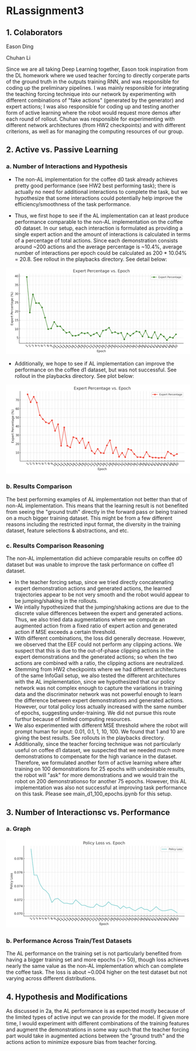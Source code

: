 # RLassignment3

## 1. Colaborators

Eason Ding

Chuhan Li

Since we are all taking Deep Learning together, Eason took inspiration from the DL homework where we used teacher forcing to directly corperate parts of the ground truth in the outputs training RNN, and was responsible for coding up the preliminary pipelines. I was mainly responsible for integrating the teaching forcing technique into our network by experimenting with different combinations of "fake actions" (generated by the generator) and expert actions; I was also responsible for coding up and testing another form of active learning where the robot would request more demos after each round of rollout. Chuhan was responsible for experimenting with different network architectures (from HW2 checkpoints) and with different criterions, as well as for managing the computing resources of our group.

## 2. Active vs. Passive Learning

### a. Number of Interactions and Hypothesis
- The non-AL implementation for the coffee d0 task already achieves pretty good performance (see HW2 best performing task); there is actually no need for additional interactions to complete the task, but we hypothesize that some interactions could potentially help improve the efficiency/smoothness of the task performance.

- Thus, we first hope to see if the AL implementation can at least produce performance comparable to the non-AL implementation on the coffee d0 dataset. In our setup, each interaction is formulated as providing a single expert action and the amount of interactions is calculated in terms of a percentage of total actions. Since each demonstration consists around ~200 actions and the average percentage is ~10.4%, average number of interactions per epoch could be calculated as 200 * 10.04% = 20.8. See rollout in the playbacks directory. See detail below: 
<img src="d0_expert_percentage_vs_epoch.png">

- Additionally, we hope to see if AL implementation can improve the performance on the coffee d1 dataset, but was not successful. See rollout in the playbacks directory. See plot below:
<img src="d1_expert_percentage_vs_epoch.png">

### b. Results Comparison
The best performing examples of AL implementation not better than that of non-AL implementation. This means that the learning result is not benefited from seeing the "ground truth" directly in the forward pass or being trained on a much bigger training dataset. This might be from a few different reasons including the restricted input format, the diversity in the training dataset, feature selections & abstractions, and etc.

### c. Results Comparison Reasoning
The non-AL implementation did achieve comparable results on coffee d0 dataset but was unable to improve the task performance on coffee d1 dataset. 

- In the teacher forcing setup, since we tried directly concatenating expert demonstration actions and generated actions, the learned trajectories appear to be not very smooth and the robot would appear to be jumping/shaking in the rollouts. 
- We intially hypothesized that the jumping/shaking actions are due to the discrete value differences between the expert and generated actions. Thus, we also tried data augmentations where we compute an augmented action from a fixed ratio of expert action and generated action if MSE exceeds a certain threshold.
- With different combinations, the loss did generally decrease. However, we observed that the EEF could not perform any clipping actions. We suspect that this is due to the out-of-phase clipping actions in the expert demonstrations and the generated actions; so when the two actions are combined with a ratio, the clipping actions are neutralized.
- Stemming from HW2 checkpoints where we had different architectures of the same InfoGail setup, we also tested the different architectures with the AL implementation, since we hypothesized that our policy network was not complex enough to capture the variations in training data and the discriminator network was not powerful enough to learn the difference between expert demonstrations and generated actions. However, our total policy loss actually increased with the same number of epochs, suggesting under-training. We did not pursue this route furthur because of limited computing resources.
- We also experimented with different MSE threshold where the robot will prompt human for input: 0.01, 0.1, 1, 10, 100. We found that 1 and 10 are giving the best results. See rollouts in the playbacks directory.
- Additionally, since the teacher forcing technique was not particularly useful on coffee d1 dataset, we suspected that we needed much more demonstrations to compensate for the high variance in the dataset. Therefore, we formulated another form of active learning where after training on 100 demonstrations for 25 epochs with undesirable results, the robot will "ask" for more demonstrations and we would train the robot on 200 demonstrationso for another 75 epochs. However, this AL implementation was also not successful at improving task performance on this task. Please see main_d1_100_epochs.ipynb for this setup.


## 3. Number of Interactionsc vs. Performance

### a. Graph
<img src="d0_policy_vs_epoch.png">

### b. Performance Across Train/Test Datasets
The AL performance on the training set is not particularly benefited from having a bigger training set and more epochs (>> 50), though loss achieves nearly the same value as the non-AL implementation which can complete the coffee task. The loss is about ~0.004 higher on the test dataset but not varying across different distributions.

## 4. Hypothesis and Modifications
As discussed in 2a, the AL performance is as expected mostly because of the limited types of active input we can provide for the model. If given more time, I would experiment with different combinations of the training features and augment the demonstrations in some way such that the teacher forcing part would take in augmented actions between the "ground truth" and the actions action to minimize exposure bias from teacher forcing.
